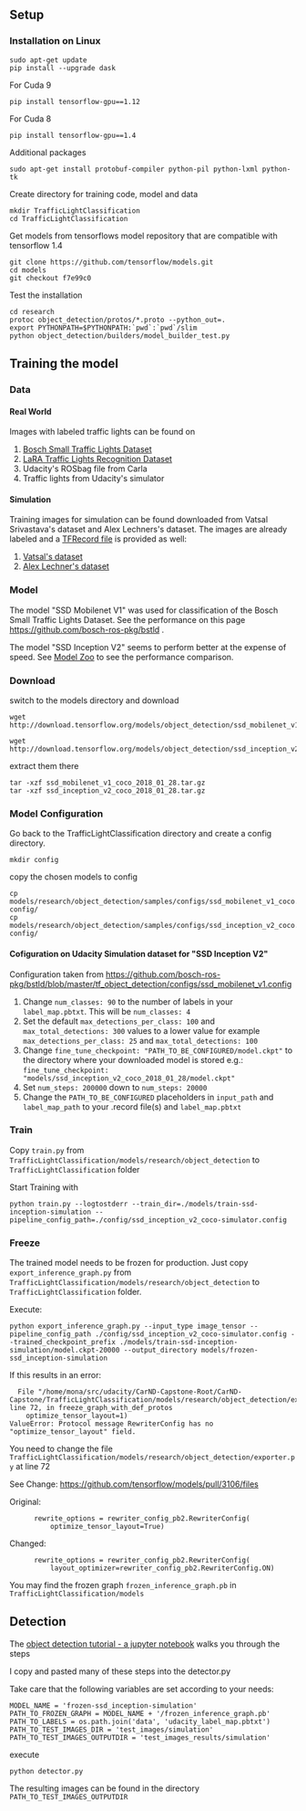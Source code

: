 ## Setup
### Installation on Linux
```
sudo apt-get update
pip install --upgrade dask
```

For Cuda 9
```
pip install tensorflow-gpu==1.12
```
For Cuda 8
```
pip install tensorflow-gpu==1.4 
```

Additional packages
```
sudo apt-get install protobuf-compiler python-pil python-lxml python-tk
```

Create directory for training code, model and data
```
mkdir TrafficLightClassification
cd TrafficLightClassification
```

Get models from tensorflows model repository that are compatible with tensorflow 1.4
```
git clone https://github.com/tensorflow/models.git
cd models
git checkout f7e99c0
```

Test the installation
```
cd research
protoc object_detection/protos/*.proto --python_out=.
export PYTHONPATH=$PYTHONPATH:`pwd`:`pwd`/slim
python object_detection/builders/model_builder_test.py
```

## Training the model
### Data
#### Real World
Images with labeled traffic lights can be found on

1.  [Bosch Small Traffic Lights Dataset](https://hci.iwr.uni-heidelberg.de/node/6132)
2.  [LaRA Traffic Lights Recognition Dataset](http://www.lara.prd.fr/benchmarks/trafficlightsrecognition)
3.  Udacity's ROSbag file from Carla
4.  Traffic lights from Udacity's simulator

#### Simulation
Training images for simulation can be found downloaded from Vatsal Srivastava's dataset and Alex Lechners's dataset. The images are already labeled and a  [TFRecord file](https://github.com/alex-lechner/Traffic-Light-Classification#23-create-a-tfrecord-file)  is provided as well:

1.  [Vatsal's dataset](https://github.com/coldKnight/TrafficLight_Detection-TensorFlowAPI#get-the-dataset)
2.  [Alex Lechner's dataset](https://www.dropbox.com/s/vaniv8eqna89r20/alex-lechner-udacity-traffic-light-dataset.zip?dl=0)

### Model 

The model "SSD Mobilenet V1" was used for classification of the Bosch Small Traffic Lights Dataset. See the performance on this page https://github.com/bosch-ros-pkg/bstld .

The model "SSD Inception V2" seems to perform better at the expense of speed. See [Model Zoo](https://github.com/tensorflow/models/blob/master/research/object_detection/g3doc/detection_model_zoo.md) to see the performance comparison.

### Download
switch to the models directory and download 
```
wget http://download.tensorflow.org/models/object_detection/ssd_mobilenet_v1_coco_2018_01_28.tar.gz

wget http://download.tensorflow.org/models/object_detection/ssd_inception_v2_coco_2018_01_28.tar.gz
```
extract them there
```
tar -xzf ssd_mobilenet_v1_coco_2018_01_28.tar.gz
tar -xzf ssd_inception_v2_coco_2018_01_28.tar.gz
```

### Model Configuration

Go back to the TrafficLightClassification directory and create a config directory.

```
mkdir config
```

copy the chosen models to config
```
cp models/research/object_detection/samples/configs/ssd_mobilenet_v1_coco.config config/
cp models/research/object_detection/samples/configs/ssd_inception_v2_coco.config config/
```

#### Cofiguration on Udacity Simulation dataset for "SSD Inception V2"

Configuration taken from https://github.com/bosch-ros-pkg/bstld/blob/master/tf_object_detection/configs/ssd_mobilenet_v1.config

1.  Change  `num_classes: 90`  to the number of labels in your  `label_map.pbtxt`. This will be  `num_classes: 4`
2.  Set the default  `max_detections_per_class: 100`  and  `max_total_detections: 300`  values to a lower value for example  `max_detections_per_class: 25`  and  `max_total_detections: 100`
3.  Change  `fine_tune_checkpoint: "PATH_TO_BE_CONFIGURED/model.ckpt"`  to the directory where your downloaded model is stored e.g.:  `fine_tune_checkpoint: "models/ssd_inception_v2_coco_2018_01_28/model.ckpt"`
4.  Set  `num_steps: 200000`  down to  `num_steps: 20000`
5.  Change the  `PATH_TO_BE_CONFIGURED`  placeholders in  `input_path`  and  `label_map_path`  to your .record file(s) and  `label_map.pbtxt`

### Train
Copy `train.py` from `TrafficLightClassification/models/research/object_detection` to `TrafficLightClassification` folder

Start Training with 
```
python train.py --logtostderr --train_dir=./models/train-ssd-inception-simulation --pipeline_config_path=./config/ssd_inception_v2_coco-simulator.config
```

### Freeze
The trained model needs to be frozen for production. Just copy `export_inference_graph.py`  from `TrafficLightClassification/models/research/object_detection` to `TrafficLightClassification` folder. 

Execute:
```
python export_inference_graph.py --input_type image_tensor --pipeline_config_path ./config/ssd_inception_v2_coco-simulator.config --trained_checkpoint_prefix ./models/train-ssd-inception-simulation/model.ckpt-20000 --output_directory models/frozen-ssd_inception-simulation
```

If this results in an error:
```
  File "/home/mona/src/udacity/CarND-Capstone-Root/CarND-Capstone/TrafficLightClassification/models/research/object_detection/exporter.py", line 72, in freeze_graph_with_def_protos
    optimize_tensor_layout=1)
ValueError: Protocol message RewriterConfig has no "optimize_tensor_layout" field.
```

You need to change the file `TrafficLightClassification/models/research/object_detection/exporter.py` at line 72

See Change: https://github.com/tensorflow/models/pull/3106/files

Original:
```
      rewrite_options = rewriter_config_pb2.RewriterConfig(
          optimize_tensor_layout=True)
```

Changed:
```
      rewrite_options = rewriter_config_pb2.RewriterConfig(
          layout_optimizer=rewriter_config_pb2.RewriterConfig.ON)
```

You may find the frozen graph `frozen_inference_graph.pb` in `TrafficLightClassification/models`

## Detection
The [object detection tutorial - a jupyter notebook](https://github.com/tensorflow/models/blob/master/research/object_detection/object_detection_tutorial.ipynb) walks you through the steps

I copy and pasted many of these steps into the detector.py

Take care that the following variables are set according to your needs:

```
MODEL_NAME = 'frozen-ssd_inception-simulation'
PATH_TO_FROZEN_GRAPH = MODEL_NAME + '/frozen_inference_graph.pb'
PATH_TO_LABELS = os.path.join('data', 'udacity_label_map.pbtxt')
PATH_TO_TEST_IMAGES_DIR = 'test_images/simulation'
PATH_TO_TEST_IMAGES_OUTPUTDIR = 'test_images_results/simulation'
```

execute 
```
python detector.py
```
The resulting images can be found in the directory `PATH_TO_TEST_IMAGES_OUTPUTDIR`